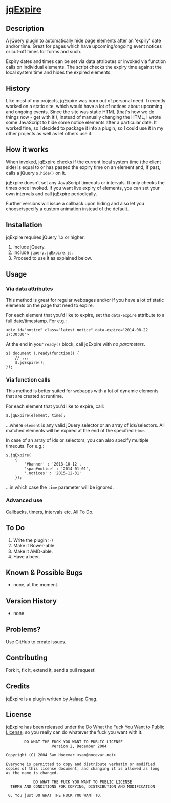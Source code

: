 [jqExpire](https://github.com/aalaap/jqExpire)
============

## Description
A jQuery plugin to automatically hide page elements after an 'expiry' date and/or time. Great for pages which have upcoming/ongoing event notices or cut-off times for forms and such.

Expiry dates and times can be set via data attributes or invoked via function calls on individual elements. The script checks the expiry time against the local system time and hides the expired elements.

## History
Like most of my projects, jqExpire was born out of personal need. I recently worked on a static site, which would have a lot of notices about upcoming and ongoing events. Since the site was static HTML (that's how we do things now - get with it!), instead of manually changing the HTML, I wrote some JavaScript to hide some notice elements after a particular date. It worked fine, so I decided to package it into a plugin, so I could use it in my other projects as well as let others use it.

## How it works
When invoked, jqExpire checks if the current local system time (the client side) is equal to or has passed the expiry time on an element and, if past, calls a jQuery `$.hide()` on it.

jqExpire doesn't set any JavaScript timeouts or intervals. It only checks the times once invoked. If you want live expiry of elements, you can set your own intervals and call jqExpire periodically.
 
Further versions will issue a callback upon hiding and also let you choose/specify a custom animation instead of the default.

## Installation
jqExpire requires jQuery 1.x or higher.

1. Include jQuery.
2. Include `jquery.jqExpire.js`.
3. Proceed to use it as explained below.

## Usage

### Via data attributes
This method is great for regular webpages and/or if you have a lot of static elements on the page that need to expire.

For each element that you'd like to expire, set the `data-expire` attribute to a full date/timestamp. For e.g.:

```
<div id="notice" class="latest notice" data-expire="2014-08-22 17:30:00">
```

At the end in your `ready()` block, call jqExpire with *no parameters*.

```
$( document ).ready(function() {
    // ...
    $.jqExpire();
});
``` 

### Via function calls
This method is better suited for webapps with a lot of dynamic elements that are created at runtime.

For each element that you'd like to expire, call:

```
$.jqExpire(element, time);
```

...where `element` is any valid jQuery selector or an array of ids/selectors. All matched elements will be expired at the end of the specified `time`.

In case of an array of ids or selectors, you can also specify multiple timeouts. For e.g.:

```
$.jqExpire(
    {
        '#banner' : '2013-10-12',
        'span#notice' : '2014-01-01',
        '.notices' : '2015-12-31'
    });
```

...in which case the `time` parameter will be ignored.

### Advanced use
Callbacks, timers, intervals etc. All To Do.

## To Do

1. Write the plugin :-)
2. Make it Bower-able.
3. Make it AMD-able.
4. Have a beer.

## Known & Possible Bugs
- none, at the moment.

## Version History
- none

## Problems?
Use GitHub to create issues.

## Contributing
Fork it, fix it, extend it, send a pull request!

## Credits
jqExpire is a plugin written by [Aalaap Ghag](http://aalaap.com).

## License
jqExpire has been released under the [Do What the Fuck You Want to Public License](http://www.wtfpl.net/about/), so you really can do whatever the fuck you want with it.

```
        DO WHAT THE FUCK YOU WANT TO PUBLIC LICENSE 
                    Version 2, December 2004 
        
Copyright (C) 2004 Sam Hocevar <sam@hocevar.net> 

Everyone is permitted to copy and distribute verbatim or modified 
copies of this license document, and changing it is allowed as long 
as the name is changed. 

            DO WHAT THE FUCK YOU WANT TO PUBLIC LICENSE 
  TERMS AND CONDITIONS FOR COPYING, DISTRIBUTION AND MODIFICATION 

 0. You just DO WHAT THE FUCK YOU WANT TO.
```